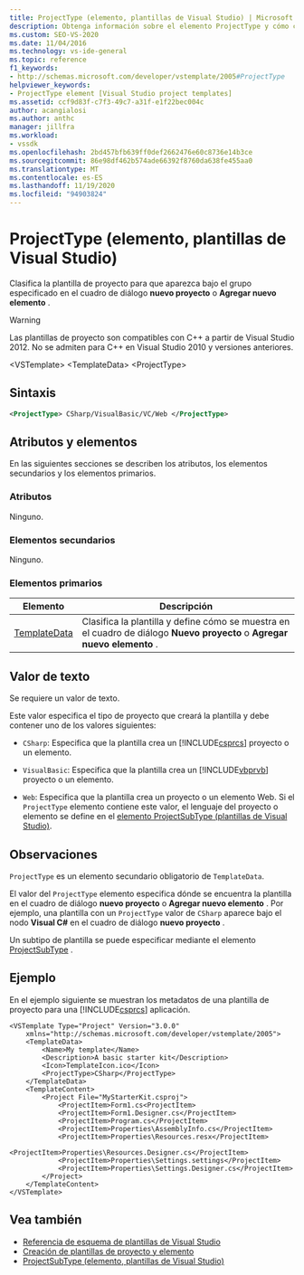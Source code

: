 ```yaml
---
title: ProjectType (elemento, plantillas de Visual Studio) | Microsoft Docs
description: Obtenga información sobre el elemento ProjectType y cómo clasifica la plantilla de proyecto para que aparezca en el cuadro de diálogo nuevo proyecto o agregar nuevo elemento.
ms.custom: SEO-VS-2020
ms.date: 11/04/2016
ms.technology: vs-ide-general
ms.topic: reference
f1_keywords:
- http://schemas.microsoft.com/developer/vstemplate/2005#ProjectType
helpviewer_keywords:
- ProjectType element [Visual Studio project templates]
ms.assetid: ccf9d83f-c7f3-49c7-a31f-e1f22bec004c
author: acangialosi
ms.author: anthc
manager: jillfra
ms.workload:
- vssdk
ms.openlocfilehash: 2bd457bfb639ff0def2662476e60c8736e14b3ce
ms.sourcegitcommit: 86e98df462b574ade66392f8760da638fe455aa0
ms.translationtype: MT
ms.contentlocale: es-ES
ms.lasthandoff: 11/19/2020
ms.locfileid: "94903824"
---
```

# <a name="projecttype-element-visual-studio-templates"></a>ProjectType (elemento, plantillas de Visual Studio)
Clasifica la plantilla de proyecto para que aparezca bajo el grupo especificado en el cuadro de diálogo **nuevo proyecto** o **Agregar nuevo elemento** .

> [!WARNING]
> Las plantillas de proyecto son compatibles con C++ a partir de Visual Studio 2012. No se admiten para C++ en Visual Studio 2010 y versiones anteriores.

 \<VSTemplate> \<TemplateData>
 \<ProjectType>

## <a name="syntax"></a>Sintaxis

```xml
<ProjectType> CSharp/VisualBasic/VC/Web </ProjectType>
```

## <a name="attributes-and-elements"></a>Atributos y elementos
 En las siguientes secciones se describen los atributos, los elementos secundarios y los elementos primarios.

### <a name="attributes"></a>Atributos
 Ninguno.

### <a name="child-elements"></a>Elementos secundarios
 Ninguno.

### <a name="parent-elements"></a>Elementos primarios

|Elemento|Descripción|
|-------------|-----------------|
|[TemplateData](../extensibility/templatedata-element-visual-studio-templates.md)|Clasifica la plantilla y define cómo se muestra en el cuadro de diálogo **Nuevo proyecto** o **Agregar nuevo elemento** .|

## <a name="text-value"></a>Valor de texto
 Se requiere un valor de texto.

 Este valor especifica el tipo de proyecto que creará la plantilla y debe contener uno de los valores siguientes:

- `CSharp`: Especifica que la plantilla crea un [!INCLUDE[csprcs](../data-tools/includes/csprcs_md.md)] proyecto o un elemento.

- `VisualBasic`: Especifica que la plantilla crea un [!INCLUDE[vbprvb](../code-quality/includes/vbprvb_md.md)] proyecto o un elemento.

- `Web`: Especifica que la plantilla crea un proyecto o un elemento Web. Si el `ProjectType` elemento contiene este valor, el lenguaje del proyecto o elemento se define en el [elemento ProjectSubType (plantillas de Visual Studio)](../extensibility/projectsubtype-element-visual-studio-templates.md).

## <a name="remarks"></a>Observaciones
 `ProjectType` es un elemento secundario obligatorio de `TemplateData`.

 El valor del `ProjectType` elemento especifica dónde se encuentra la plantilla en el cuadro de diálogo **nuevo proyecto** o **Agregar nuevo elemento** . Por ejemplo, una plantilla con un `ProjectType` valor de `CSharp` aparece bajo el nodo **Visual C#** en el cuadro de diálogo **nuevo proyecto** .

 Un subtipo de plantilla se puede especificar mediante el elemento [ProjectSubType](../extensibility/projectsubtype-element-visual-studio-templates.md) .

## <a name="example"></a>Ejemplo
 En el ejemplo siguiente se muestran los metadatos de una plantilla de proyecto para una [!INCLUDE[csprcs](../data-tools/includes/csprcs_md.md)] aplicación.

```
<VSTemplate Type="Project" Version="3.0.0"
    xmlns="http://schemas.microsoft.com/developer/vstemplate/2005">
    <TemplateData>
        <Name>My template</Name>
        <Description>A basic starter kit</Description>
        <Icon>TemplateIcon.ico</Icon>
        <ProjectType>CSharp</ProjectType>
    </TemplateData>
    <TemplateContent>
        <Project File="MyStarterKit.csproj">
            <ProjectItem>Form1.cs<ProjectItem>
            <ProjectItem>Form1.Designer.cs</ProjectItem>
            <ProjectItem>Program.cs</ProjectItem>
            <ProjectItem>Properties\AssemblyInfo.cs</ProjectItem>
            <ProjectItem>Properties\Resources.resx</ProjectItem>
            <ProjectItem>Properties\Resources.Designer.cs</ProjectItem>
            <ProjectItem>Properties\Settings.settings</ProjectItem>
            <ProjectItem>Properties\Settings.Designer.cs</ProjectItem>
        </Project>
    </TemplateContent>
</VSTemplate>
```

## <a name="see-also"></a>Vea también
- [Referencia de esquema de plantillas de Visual Studio](../extensibility/visual-studio-template-schema-reference.md)
- [Creación de plantillas de proyecto y elemento](../ide/creating-project-and-item-templates.md)
- [ProjectSubType (elemento, plantillas de Visual Studio)](../extensibility/projectsubtype-element-visual-studio-templates.md)
